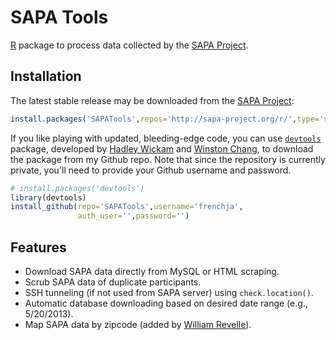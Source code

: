 SAPA Tools
==========

[R](http://www.r-project.org/) package to process data collected by 
the [SAPA Project](http://www.sapa-project.org).

Installation
------------
The latest stable release may be downloaded from the 
[SAPA Project](http://sapa-project.org):

```r
install.packages('SAPATools',repos='http://sapa-project.org/r/',type='source')
```

If you like playing with updated, bleeding-edge code, you can use 
[`devtools`](https://github.com/hadley/devtools) package, developed by [Hadley Wickam](http://had.co.nz/) and 
[Winston Chang](https://github.com/wch), 
to download the package from my Github repo. 
Note that since the repository is currently private, you'll need to provide your Github username 
and password.

```r
# install.packages('devtools')
library(devtools)
install_github(repo='SAPATools',username='frenchja',
               auth_user='',password='')
```

Features
--------
- Download SAPA data directly from MySQL or HTML scraping.
- Scrub SAPA data of duplicate participants.
- SSH tunneling (if not used from SAPA server) using `check.location()`.
- Automatic database downloading based on desired date range (e.g., 5/20/2013).
- Map SAPA data by zipcode (added by [William Revelle](http://personality-project.org/revelle.html)).
